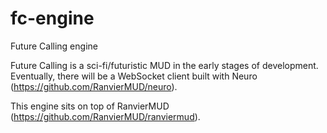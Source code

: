 # fc-engine
Future Calling engine

Future Calling is a sci-fi/futuristic MUD in the early stages of development. Eventually, there will be a WebSocket client built with Neuro (https://github.com/RanvierMUD/neuro).

This engine sits on top of RanvierMUD (https://github.com/RanvierMUD/ranviermud).
